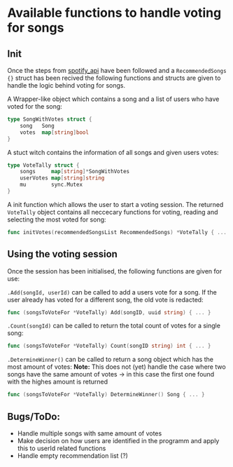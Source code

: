 # Available functions to handle voting for songs

## Init

Once the steps from [spotify_api](./spotify_api.md) have been followed and a ```RecommendedSongs {}``` struct has been recived the following functions and structs are given to handle the logic behind voting for songs.

A Wrapper-like object which contains a song and a list of users who have voted for the song:
```go
type SongWithVotes struct {
	song   Song
	votes  map[string]bool
}
```

A stuct witch contains the information of all songs and given users votes:
```go
type VoteTally struct {
	songs     map[string]*SongWithVotes
	userVotes map[string]string
	mu        sync.Mutex
}
```

A init function which allows the user to start a voting session. The returned ```VoteTally``` object contains all neccecary functions for voting, reading and selecting the most voted for song:
```go
func initVotes(recommendedSongsList RecommendedSongs) *VoteTally { ... }
```

## Using the voting session

Once the session has been initialised, the following functions are given for use:

```.Add(songId, userId)``` can be called to add a users vote for a song. If the user already has voted for a different song, the old vote is redacted:
```go
func (songsToVoteFor *VoteTally) Add(songID, uuid string) { ... }
```

```.Count(songId)``` can be called to return the total count of votes for a single song:
```go
func (songsToVoteFor *VoteTally) Count(songID string) int { ... }
```

```.DetermineWinner()``` can be called to return a song object which has the most amount of votes:
**Note:** This does not (yet) handle the case where two songs have the same amount of votes -> in this case the first one found with the highes amount is returned
```go
func (songsToVoteFor *VoteTally) DetermineWinner() Song { ... }
```

## Bugs/ToDo:
- Handle multiple songs with same amount of votes
- Make decision on how users are identified in the programm and apply this to userId related functions
- Handle empty recommendation list (?)
